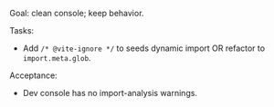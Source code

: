 Goal: clean console; keep behavior.

Tasks:
- Add `/* @vite-ignore */` to seeds dynamic import OR refactor to `import.meta.glob`.

Acceptance:
- Dev console has no import-analysis warnings.
